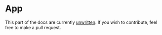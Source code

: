 # App

This part of the docs are currently [unwritten](https://github.com/Stumblinbear/agui/blob/master/docs/src/reference/widgets/app.md). If you wish to contribute, feel free to make a pull request.
